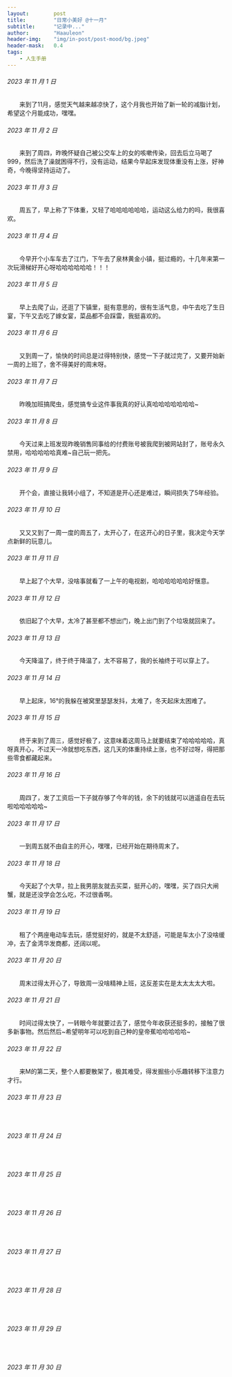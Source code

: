 ```yaml
---
layout:        post
title:         "日常小美好 @十一月"
subtitle:      "记录中..."
author:        "Haauleon"
header-img:    "img/in-post/post-mood/bg.jpeg"
header-mask:   0.4
tags:
    - 人生手册
---
```


###### 2023 年 11 月 1 日
&emsp;&emsp;来到了11月，感觉天气越来越凉快了，这个月我也开始了新一轮的减脂计划，希望这个月能成功，嘿嘿。

###### 2023 年 11 月 2 日
&emsp;&emsp;来到了周四，昨晚怀疑自己被公交车上的女的咳嗽传染，回去后立马喝了999，然后洗了澡就困得不行，没有运动，结果今早起床发现体重没有上涨，好神奇，今晚得坚持运动了。

###### 2023 年 11 月 3 日
&emsp;&emsp;周五了，早上称了下体重，又轻了哈哈哈哈哈哈，运动这么给力的吗，我很喜欢。

###### 2023 年 11 月 4 日
&emsp;&emsp;今早开个小车车去了江门，下午去了泉林黄金小镇，挺过瘾的，十几年来第一次玩滑梯好开心呀哈哈哈哈哈哈！！！

###### 2023 年 11 月 5 日
&emsp;&emsp;早上去爬了山，还逛了下镇里，挺有意思的，很有生活气息，中午去吃了生日宴，下午又去吃了嫁女宴，菜品都不会踩雷，我挺喜欢的。

###### 2023 年 11 月 6 日
&emsp;&emsp;又到周一了，愉快的时间总是过得特别快，感觉一下子就过完了，又要开始新一周的上班了，舍不得美好的周末呀。

###### 2023 年 11 月 7 日
&emsp;&emsp;昨晚加班搞爬虫，感觉搞专业这件事我真的好认真哈哈哈哈哈哈哈~

###### 2023 年 11 月 8 日
&emsp;&emsp;今天过来上班发现昨晚销售同事给的付费账号被我爬到被网站封了，账号永久禁用，哈哈哈哈哈真难~自己玩一把先。

###### 2023 年 11 月 9 日
&emsp;&emsp;开个会，直接让我转小组了，不知道是开心还是难过，瞬间损失了5年经验。

###### 2023 年 11 月 10 日
&emsp;&emsp;又又又到了一周一度的周五了，太开心了，在这开心的日子里，我决定今天学点新鲜的玩意儿。

###### 2023 年 11 月 11 日
&emsp;&emsp;早上起了个大早，没啥事就看了一上午的电视剧，哈哈哈哈哈哈好惬意。

###### 2023 年 11 月 12 日
&emsp;&emsp;依旧起了个大早，太冷了甚至都不想出门，晚上出门到了个垃圾就回来了。

###### 2023 年 11 月 13 日
&emsp;&emsp;今天降温了，终于终于降温了，太不容易了，我的长袖终于可以穿上了。

###### 2023 年 11 月 14 日
&emsp;&emsp;早上起床，16°的我躲在被窝里瑟瑟发抖，太难了，冬天起床太困难了。

###### 2023 年 11 月 15 日
&emsp;&emsp;终于来到了周三，感觉好极了，这意味着这周马上就要结束了哈哈哈哈哈，真呀真开心，不过天一冷就想吃东西，这几天的体重持续上涨，也不好过呀，得把那些零食都藏起来。

###### 2023 年 11 月 16 日
&emsp;&emsp;周四了，发了工资后一下子就存够了今年的钱，余下的钱就可以逍遥自在去玩啦哈哈哈哈哈~

###### 2023 年 11 月 17 日
&emsp;&emsp;一到周五就不由自主的开心，嘿嘿，已经开始在期待周末了。

###### 2023 年 11 月 18 日
&emsp;&emsp;今天起了个大早，拉上我男朋友就去买菜，挺开心的，嘿嘿，买了四只大闸蟹，就是还没学会怎么吃，不过很香啊。

###### 2023 年 11 月 19 日
&emsp;&emsp;租了个两座电动车去玩，感觉挺好的，就是不太舒适，可能是车太小了没啥缓冲，去了金湾华发商都，还阔以呢。

###### 2023 年 11 月 20 日
&emsp;&emsp;周末过得太开心了，导致周一没啥精神上班，这反差实在是太太太太大啦。

###### 2023 年 11 月 21 日
&emsp;&emsp;时间过得太快了，一转眼今年就要过去了，感觉今年收获还挺多的，接触了很多新事物。然后然后~希望明年可以吃到自己种的皇帝蕉哈哈哈哈哈~

###### 2023 年 11 月 22 日
&emsp;&emsp;来M的第二天，整个人都要散架了，极其难受，得发掘些小乐趣转移下注意力才行。

###### 2023 年 11 月 23 日
&emsp;&emsp;

###### 2023 年 11 月 24 日
&emsp;&emsp;

###### 2023 年 11 月 25 日
&emsp;&emsp;

###### 2023 年 11 月 26 日
&emsp;&emsp;

###### 2023 年 11 月 27 日
&emsp;&emsp;

###### 2023 年 11 月 28 日
&emsp;&emsp;

###### 2023 年 11 月 29 日
&emsp;&emsp;

###### 2023 年 11 月 30 日
&emsp;&emsp;